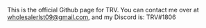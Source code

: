 This is the official Github page for TRV. You can contact me over at wholesalerlst09@gmail.com, and my Discord is: TRV#1806

<!---
LSTXVRT/LSTXVRT is a ✨ special ✨ repository because its `README.md` (this file) appears on your GitHub profile.
You can click the Preview link to take a look at your changes.
--->
